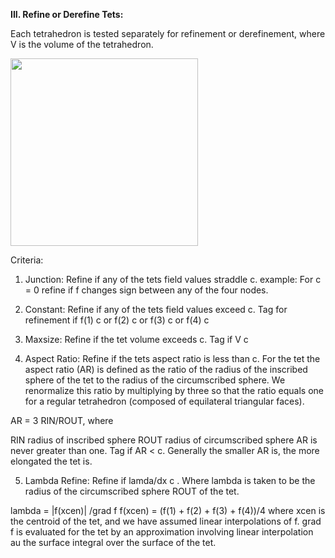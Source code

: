 
**III. Refine or Derefine Tets:**

Each tetrahedron is tested separately for refinement or derefinement, where V is the volume of the tetrahedron. 

<img height="300" width="300" src="https://lanl.github.io/LaGriT/assets/images/image4.jpg">

Criteria:

1) Junction: Refine if any of the tets field values straddle c.
example: For c = 0 refine if f changes sign between any of the four nodes.

2) Constant: Refine if any of the tets field values exceed c. 
 Tag for refinement if
f(1)  c or f(2)  c or f(3)  c or f(4)  c

3) Maxsize: Refine if the tet volume exceeds c. 
 Tag if V  c

4) Aspect Ratio: Refine if the tets aspect ratio is less than c. For the tet the aspect ratio (AR) is defined as the ratio of the radius of the inscribed sphere 
 of the tet to the radius of the circumscribed sphere. We renormalize this ratio by multiplying by three so that the ratio equals one for a regular 
 tetrahedron (composed  of equilateral triangular faces).

AR = 3 RIN/ROUT,  where

RIN radius of inscribed sphere 
ROUT radius of circumscribed sphere 
AR is never greater than one.
  Tag if AR < c. 
  Generally the smaller AR is, the more elongated the tet is.

5) Lambda Refine: Refine if lamda/dx  c . Where lambda is taken to be the radius of the circumscribed sphere ROUT of the tet.

lambda = |f(xcen)| /grad f 
f(xcen) = (f(1) + f(2) + f(3) + f(4))/4
where xcen is the centroid of the tet, and we have assumed linear interpolations of f.  grad f is evaluated for the tet by an approximation involving linear  interpolation au the surface integral  over the surface of the tet.
